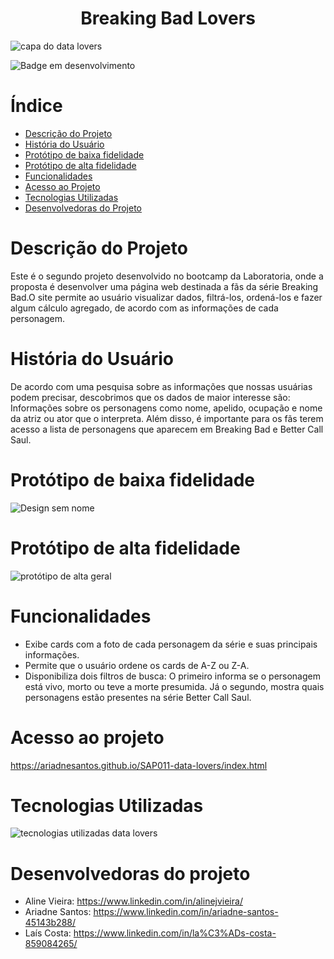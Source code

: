<h1 align="center">Breaking Bad Lovers</h1>

![capa do data lovers](https://github.com/ariadnesantos/SAP011-data-lovers/assets/139479197/96ea2925-eb94-4038-aa28-49513575696f)

![Badge em desenvolvimento](http://img.shields.io/static/v1?label=STATUS&message=EM%20DESENVOLVIMENTO&color=GREEN&style=for-the-badge)

# Índice
* [Descrição do Projeto](#descrição-do-projeto)
* [História do Usuário](#história-do-usuário)
* [Protótipo de baixa fidelidade](#protótipo-de-baixa-fidelidade)
* [Protótipo de alta fidelidade](#protótipo-de-alta-fidelidade)
* [Funcionalidades](#funcionalidades)
* [Acesso ao Projeto](#acesso-ao-projeto)
* [Tecnologias Utilizadas](#tecnologias-utilizadas)
* [Desenvolvedoras do Projeto](#desenvolvedoras-do-projeto)

# Descrição do Projeto
Este é o segundo projeto desenvolvido no bootcamp da Laboratoria, onde a proposta é desenvolver uma página web destinada a fãs da série Breaking Bad.O site permite ao usuário visualizar dados, filtrá-los, ordená-los e fazer algum cálculo agregado, de acordo com as informações de cada personagem.
# História do Usuário
De acordo com uma pesquisa sobre as informações que nossas usuárias podem precisar, descobrimos que os dados de maior interesse são:    Informações sobre os personagens como nome, apelido, ocupação e nome da atriz ou ator que o interpreta.    Além disso, é importante para os fãs terem acesso a lista de personagens que aparecem em Breaking Bad e Better Call Saul.
# Protótipo de baixa fidelidade

![Design sem nome](https://github.com/ariadnesantos/SAP011-data-lovers/assets/139479197/d7a4a316-4860-4966-aeaf-874e476acfd7)

# Protótipo de alta fidelidade

![protótipo de alta geral](https://github.com/ariadnesantos/SAP011-data-lovers/assets/139479197/e6f1dc3d-5cb2-4076-87d3-f262e138525a)

# Funcionalidades
- Exibe cards com a foto de cada personagem da série e suas principais informações.
- Permite que o usuário ordene os cards de A-Z ou Z-A.
- Disponibiliza dois filtros de busca:
O primeiro informa se o personagem está vivo, morto ou teve a morte presumida. Já o segundo, mostra quais personagens estão presentes na série Better Call Saul.
# Acesso ao projeto
https://ariadnesantos.github.io/SAP011-data-lovers/index.html
# Tecnologias Utilizadas

![tecnologias utilizadas data lovers](https://github.com/ariadnesantos/SAP011-data-lovers/assets/139479197/36a3f3ab-7006-41a7-87af-fcde1db66bde)

# Desenvolvedoras do projeto
- Aline Vieira: https://www.linkedin.com/in/alinejvieira/
- Ariadne Santos: https://www.linkedin.com/in/ariadne-santos-45143b288/
- Laís Costa: https://www.linkedin.com/in/la%C3%ADs-costa-859084265/
